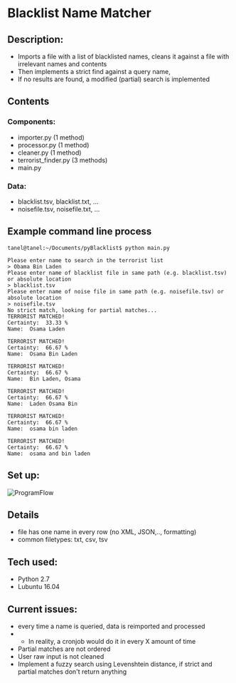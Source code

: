 # Blacklist Name Matcher

## Description:
* Imports a file with a list of blacklisted names, cleans it against a file with irrelevant names and contents
* Then implements a strict find against a query name,
* If no results are found, a modified (partial) search is implemented

## Contents
### Components:
* importer.py (1 method)
* processor.py (1 method)
* cleaner.py (1 method)
* terrorist_finder.py (3 methods)
* main.py

### Data:
* blacklist.tsv, blacklist.txt, ...
* noisefile.tsv, noisefile.txt, ...

## Example command line process
```
tanel@tanel:~/Documents/pyBlacklist$ python main.py

Please enter name to search in the terrorist list 
> Obama Bin Laden
Please enter name of blacklist file in same path (e.g. blacklist.tsv) or absolute location 
> blacklist.tsv
Please enter name of noise file in same path (e.g. noisefile.tsv) or absolute location 
> noisefile.tsv
No strict match, looking for partial matches...
TERRORIST MATCHED!
Certainty:  33.33 %
Name:  Osama Laden

TERRORIST MATCHED!
Certainty:  66.67 %
Name:  Osama Bin Laden

TERRORIST MATCHED!
Certainty:  66.67 %
Name:  Bin Laden, Osama

TERRORIST MATCHED!
Certainty:  66.67 %
Name:  Laden Osama Bin

TERRORIST MATCHED!
Certainty:  66.67 %
Name:  osama bin laden

TERRORIST MATCHED!
Certainty:  66.67 %
Name:  osama and bin laden
```

## Set up:
![ProgramFlow](https://cloud.githubusercontent.com/assets/5417573/21275441/85653a40-c3d5-11e6-866a-c3029029aace.png)

## Details
* file has one name in every row (no XML, JSON,.., formatting)
* common filetypes: txt, csv, tsv

## Tech used:
* Python 2.7
* Lubuntu 16.04

## Current issues:
* every time a name is queried, data is reimported and processed
* * In reality, a cronjob would do it in every X amount of time
* Partial matches are not ordered
* User raw input is not cleaned
* Implement a fuzzy search using Levenshtein distance, if strict and partial matches don't return anything